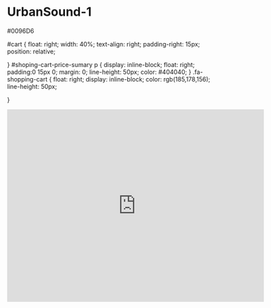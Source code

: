 # UrbanSound-1

#0096D6



#cart {
  float: right;
  width: 40%;
  text-align: right;
  padding-right: 15px;
  position: relative;
  
  
}
#shoping-cart-price-sumary p {
  display: inline-block;
  float: right;
  padding:0 15px 0;
  margin: 0;
  line-height: 50px;
  color: #404040;
}
.fa-shopping-cart {
  float: right;
  display: inline-block;
  color: rgb(185,178,156);
  line-height: 50px;


}



<iframe src="https://www.google.com/maps/embed?pb=!1m18!1m12!1m3!1d2381.8842335378545!2d-6.267658684161592!3d53.34532847997888!2m3!1f0!2f0!3f0!3m2!1i1024!2i768!4f13.1!3m3!1m2!1s0x48670c282dc904e1%3A0x2119a1fe51f69ee6!2sTemple+Bar+Company!5e0!3m2!1sen!2sie!4v1462909637458" width="600" height="450" frameborder="0" style="border:0" allowfullscreen></iframe>